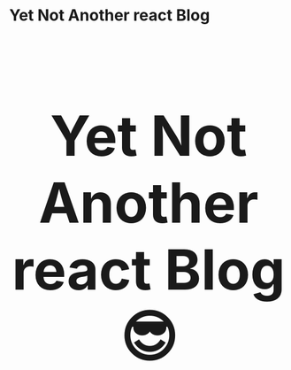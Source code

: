# Yet Not Another react Blog

<h1 style="text-align: center; font-size: 100px">
Yet Not Another react Blog
😎
</h1>

